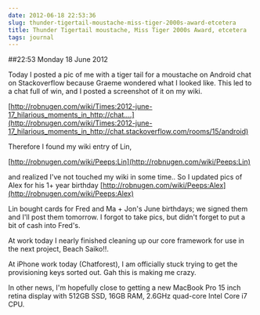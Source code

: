 ```yaml
---
date: 2012-06-18 22:53:36
slug: thunder-tigertail-moustache-miss-tiger-2000s-award-etcetera
title: Thunder Tigertail moustache, Miss Tiger 2000s Award, etcetera
tags: journal
---
```


##22:53 Monday 18 June 2012

Today I posted a pic of me with a tiger tail for a moustache on Android chat on Stackoverflow because Graeme wondered what I looked like.  This led to a chat full of win, and I posted a screenshot of it on my wiki.

 

[http://robnugen.com/wiki/Times:2012-june-17_hilarious_moments_in_http://chat....](http://robnugen.com/wiki/Times:2012-june-17_hilarious_moments_in_http://chat.stackoverflow.com/rooms/15/android)

 

Therefore I found my wiki entry of Lin,

 

[http://robnugen.com/wiki/Peeps:Lin](http://robnugen.com/wiki/Peeps:Lin)

 

and realized I've not touched my wiki in some time..  So I updated pics of Alex for his 1+ year birthday  [http://robnugen.com/wiki/Peeps:Alex](http://robnugen.com/wiki/Peeps:Alex)

 

Lin bought cards for Fred and Ma + Jon's June birthdays; we signed them and I'll post them tomorrow.  I forgot to take pics, but didn't forget to put a bit of cash into Fred's.

 

At work today I nearly finished cleaning up our core framework for use in the next project, Beach Saiko!!.

 

At iPhone work today (Chatforest), I am officially stuck trying to get the provisioning keys sorted out.  Gah this is making me crazy.

 

In other news, I'm hopefully close to getting a new MacBook Pro 15 inch retina display with 512GB SSD, 16GB RAM, 2.6GHz quad-core Intel Core i7 CPU.

 
